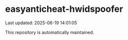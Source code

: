 # easyanticheat-hwidspoofer

Last updated: 2025-06-19 14:01:05

This repository is automatically maintained.
